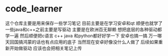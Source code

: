 # code_learner
这个仓库主要是用来保存一些学习笔记 目前主要是在学习安卓和qt 顺便也就学了一些java和c++之前主要是写驱动 主要是在欧洲百无聊赖 想把底层的各种驱动都学一遍 然后顺便把c语言 c++ java 和python都好好学一下 安卓也搞一搞 万一哪天回国搞鸿蒙的话也有点应用的底子 当然现在安卓好像没什么人做了 后续如果重新开始做驱动 应该也会把相关笔记上传
